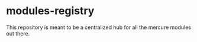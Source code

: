 # modules-registry
This repository is meant to be a centralized hub for all the mercure modules out there.
